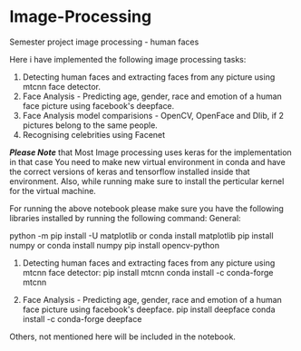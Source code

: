 # Image-Processing
Semester project image processing - human faces

Here i have implemented the following image processing tasks:
1. Detecting human faces and extracting faces from any picture using mtcnn face detector.
2. Face Analysis - Predicting age, gender, race and emotion of a human face picture using facebook's deepface.
3. Face Analysis model comparisions - OpenCV, OpenFace and Dlib, if 2 pictures belong to the same people.
4. Recognising celebrities using Facenet


***Please Note*** that Most Image processing uses keras for the implementation in that case You need to make new virtual environment in conda and have the correct versions of keras and tensorflow installed inside that environment. Also, while running make sure to install the perticular kernel for the virtual machine.

For running the above notebook please make sure you have the following libraries installed by running the following command:
General:

python -m pip install -U matplotlib or conda install matplotlib
pip install numpy or conda install numpy
pip install opencv-python

1. Detecting human faces and extracting faces from any picture using mtcnn face detector:
    pip install mtcnn
    conda install -c conda-forge mtcnn
    
2. Face Analysis - Predicting age, gender, race and emotion of a human face picture using facebook's deepface.
    pip install deepface
    conda install -c conda-forge deepface
    

Others, not mentioned here will be included in the notebook.
